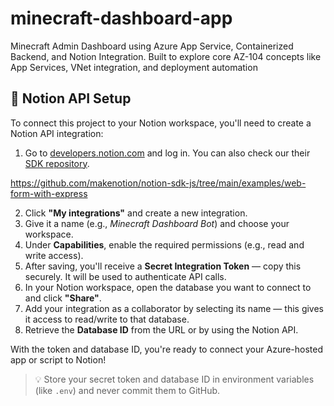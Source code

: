 # minecraft-dashboard-app
Minecraft Admin Dashboard using Azure App Service, Containerized Backend, and Notion Integration. Built to explore core AZ-104 concepts like App Services, VNet integration, and deployment automation

## 🔗 Notion API Setup

To connect this project to your Notion workspace, you'll need to create a Notion API integration:

1. Go to [developers.notion.com](https://developers.notion.com/) and log in.  You can also check our their [SDK repository](https://github.com/makenotion/notion-sdk-js).


https://github.com/makenotion/notion-sdk-js/tree/main/examples/web-form-with-express

2. Click **"My integrations"** and create a new integration.
3. Give it a name (e.g., _Minecraft Dashboard Bot_) and choose your workspace.
4. Under **Capabilities**, enable the required permissions (e.g., read and write access).
5. After saving, you'll receive a **Secret Integration Token** — copy this securely. It will be used to authenticate API calls.
6. In your Notion workspace, open the database you want to connect to and click **"Share"**.
7. Add your integration as a collaborator by selecting its name — this gives it access to read/write to that database.
8. Retrieve the **Database ID** from the URL or by using the Notion API.

With the token and database ID, you're ready to connect your Azure-hosted app or script to Notion!

> 💡 Store your secret token and database ID in environment variables (like `.env`) and never commit them to GitHub.
